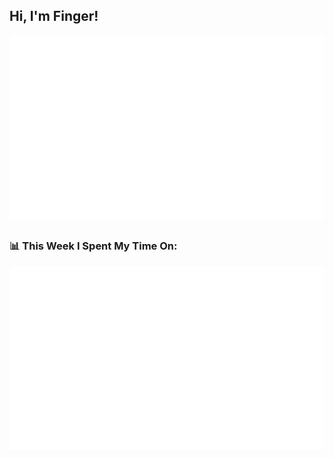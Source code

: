 <h2> Hi, I'm Finger!</h2>

<img align="right" src="https://raw.githubusercontent.com/spianmo/github-stats/master/generated/overview.svg#gh-light-mode-only">

<!-- <img align="right" height="160em" src="https://github-readme-stats-eight-theta.vercel.app/api/top-langs/?username=spianmo&layout=compact&langs_count=8&theme=algolia"/>	 -->
	
```go
package main

type Me struct {
	Name   string
	Job    string
	Code   string
	Skills string
}

func main() {
	me := &Me{
		Name:   "Finger",
		Job:    "Client-side Engineer",
		Code:   "Java, Kotlin, C#, Rust and C++ and Others",
		Skills: "Android, Security, Cross-platform client, NLP, CV, ASR ^o^",
	}
	_ = me
}
```


<h3>📊 This Week I Spent My Time On:</h3>
<img align='right' src="https://raw.githubusercontent.com/spianmo/github-stats/master/generated/languages.svg#gh-light-mode-only">

<!--START_SECTION:waka-->

```txt
Kotlin                         1 hr 31 mins    █████████▒░░░░░░░░░░░░░░░   37.43 %
Python                         1 hr 21 mins    ████████▒░░░░░░░░░░░░░░░░   33.45 %
Java                           30 mins         ███░░░░░░░░░░░░░░░░░░░░░░   12.40 %
JSON                           15 mins         █▓░░░░░░░░░░░░░░░░░░░░░░░   06.46 %
Groovy                         10 mins         █░░░░░░░░░░░░░░░░░░░░░░░░   04.27 %
```

<!--END_SECTION:waka-->
